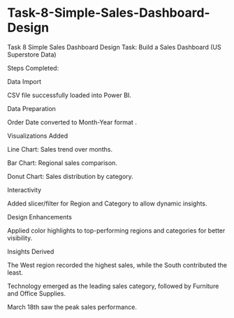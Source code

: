 # Task-8-Simple-Sales-Dashboard-Design
Task 8 Simple Sales Dashboard Design
Task: Build a Sales Dashboard (US Superstore Data)

Steps Completed:

Data Import

CSV file successfully loaded into Power BI.

Data Preparation

Order Date converted to Month-Year format .

Visualizations Added

Line Chart: Sales trend over months.

Bar Chart: Regional sales comparison.

Donut Chart: Sales distribution by category.

Interactivity

Added slicer/filter for Region and Category to allow dynamic insights.

Design Enhancements

Applied color highlights to top-performing regions and categories for better visibility.

Insights Derived

The West region recorded the highest sales, while the South contributed the least.

Technology emerged as the leading sales category, followed by Furniture and Office Supplies.

March 18th saw the peak sales performance.
